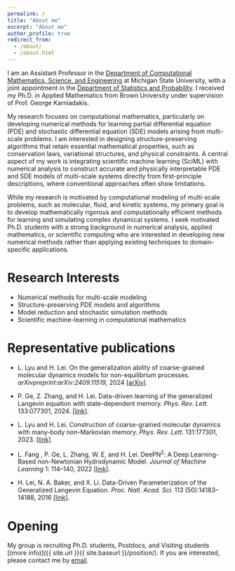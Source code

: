 ```yaml
---
permalink: /
title: "About me"
excerpt: "About me"
author_profile: true
redirect_from: 
  - /about/
  - /about.html
---
```


I am an Assistant Professor in the [Department of Computational Mathematics, Science, and Engineering](https://cmse.msu.edu/) at Michigan State University, with a joint appointment in the [Department of Statistics and Probability](https://stt.natsci.msu.edu/). I received my Ph.D. in Applied Mathematics from Brown University under supervision of Prof. George Karniadakis. 

My research focuses on computational mathematics, particularly on developing numerical methods for learning partial differential equation (PDE) and stochastic differential equation (SDE) models arising from multi-scale problems. I am interested in designing structure-preserving algorithms that retain essential mathematical properties, such as conservation laws, variational structures, and physical constraints. A central aspect of my work is integrating scientific machine learning (SciML) with numerical analysis to construct accurate and physically interpretable PDE and SDE models of multi-scale systems directly from first-principle descriptions, where conventional approaches often show limitations. 

While my research is motivated by computational modeling of multi-scale problems, such as molecular, fluid, and kinetic systems, my primary goal is to develop mathematically rigorous and computationally efficient methods for learning and simulating complex dynamical systems. I seek motivated Ph.D. students with a strong background in numerical analysis, applied mathematics, or scientific computing who are interested in developing new numerical methods rather than applying existing techniques to domain-specific applications.


<!--
My research focuses on computational mathematics, particularly in scientific machine learning (SciML) and multi-scale modeling related to fluid physics, materials science, and biophysics. I develop numerical algorithms for constructing accurate and structure-preserving ML-based models of multi-scale systems directly from the first-principle-based descriptions. My research goal is to establish accurate modeling of multi-scale dynamical systems relevant to non-Newtonian hydrodynamics, non-equilibrium kinetic processes, and meso-scale stochastic reduced dynamics, which are central to various science and engineering applications. 
-->

<!--
Research Overview
===

Accurate modeling of multi-scale systems has been a long-standing problem in both computational mathematics and broad scientific applications. A fundamental challenge arises from their multi-scale nature and high-dimensionality. There is generally no simple set of modes that can be used to project and predict the dynamics in a self-contained manner. Existing approaches often rely on sophisticated micro-macro coupling and empirical constitutive closures.  Despite their broad applications, these empirical models generally show limitations in retaining the molecular-level interactions. Currently, there is still a lack of reliable models to quantify complex multi-scale processes by faithfully modeling the micro-interactions in a transferable and integrated manner.

Recent progress in the machine learning (ML) approach, with its unprecedented capability to approximate high-dimensional functions, has opened up many new possibilities in computational science.  Meanwhile, ML is often perceived as a "black-box" approach lacking fundamental principles. This has been an essential obstacle to making further progress in physical modeling and scientific computing. To construct truly reliable ML-models for multi-scale problems, fundamental challenges remain: (1) How to effectively transfer micro-scale physical laws across scales while retaining physical interpretability; (2) How to strictly preserve the physical constraints and mathematical structures of the ML-based partial and ordinary differential equations (PDEs and ODEs) that ensures the well-posedness and numerical stability? 

My research aims to address these challenges by developing numerical algorithms for constructing accurate ML-based models of multi-scale systems directly from first-principle-based descriptions. As part of the AI for Science initiative, a key objective is to retain the micro-model fidelity while strictly preserving canonical structures and symmetry constraints. Examples include hydrodynamics of multi-scale fluids, kinetic transport, and mesoscale stochastic reduced dynamics. The long-term goal is to enable predictive modeling of multi-scale systems that extends beyond phenomenological understanding, facilitating integrated control across multiple scales.
-->

<!--Associate Professor\
[School of Data Science](https://sds.cuhk.edu.cn)\
[The Chinese University of Hong Kong, Shenzhen](https://www.cuhk.edu.cn/en)\
Daoyuan Building 321A\
2001 Longxiang Boulevard, Longgang District, Shenzhen, 518172-->


<!--Associate Professor (on leave from August 2022)\
[Department of Computational Mathematics, Science and Engineering (CMSE)](https://cmse.msu.edu/)\
[Department of Mathematics](https://math.msu.edu/)\
[Michigan State University](https://msu.edu/)-->


<!--
<h2 style="color:red;">Opening</h2> -->



Research Interests
===
+ Numerical methods for multi-scale modeling
+ Structure-preserving PDE models and algorithms
+ Model reduction and stochastic simulation methods
+ Scientific machine-learning in computational mathematics

Representative publications
===
* L. Lyu and H. Lei. On the generalization ability of coarse-grained molecular dynamics models for non-equilibrium processes. *arXivpreprint:arXiv:2409.11519*, 2024  [[arXiv]](https://arxiv.org/abs/2409.11519).

* P. Ge, Z. Zhang, and H. Lei. Data-driven learning of the generalized Langevin equation with state-dependent memory. *Phys. Rev. Lett.* 133:077301, 2024. [[link]](https://doi.org/10.1103/PhysRevLett.133.077301).

* L. Lyu and H. Lei. Construction of coarse-grained molecular dynamics with many-body non-Markovian memory. *Phys. Rev. Lett.* 131:177301, 2023. [[link]](https://doi.org/10.1103/PhysRevLett.131.177301).

* L. Fang , P. Ge, L. Zhang, W. E, and H. Lei.  DeePN<sup>2</sup>: A Deep Learning-Based non-Newtonian Hydrodynamic Model. *Journal of Machine Learning* 1: 114–140, 2022 [[link]](https://doi.org/10.4208/jml.220115).

<!--
* H. Lei, L. Wu, and W. E. Machine Learning Based non-Newtonian Fluid Model with Molecular Fidelity. *Phys. Rev. E* 102: 043309, 2020 [[link]](https://doi.org/10.1103/PhysRevE.102.043309).
-->

* H. Lei, N. A. Baker, and X. Li.  Data-Driven Parameterization of the Generalized Langevin Equation. *Proc. Natl. Acad. Sci.* 113 (50):14183–14188, 2016 [[link]](https://doi.org/10.1073/pnas.1609587113).



Opening
===
My group is recruiting Ph.D. students, Postdocs, and Visiting students [(more info)]({{ site.url }}{{ site.baseurl }}/position/). If you are interested, please contact me by [email](mailto:leihuan@msu.edu).

<!--
We are grateful for grant support 
from [NSF](https://www.nsf.gov/), [DOE](https://www.energy.gov/), [Ford](https://www.ford.com/), and [MSU Foundation](https://www.msufoundation.org/). 

<a href="http://www.nsf.gov"><img src="../images/NSF.png" width="120px" alt=""  style="margin-left: 60px"></a><img src="../images/DOE.png" width="100px" alt="" style="horizontal-align:middle;margin:20px 30px">
<img src="../images/FORD.png" width="125px" alt="" style="horizontal-align:middle;margin:0px 20px"><img src="../images/MSU_Foundation.jpeg" width="100px" alt="" style="horizontal-align:middle;margin:20px 30px">
-->



